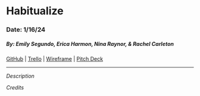 # Habitualize

### Date: 1/16/24

##### By: Emily Segundo, Erica Harmon, Nina Raynor, & Rachel Carleton

[GitHub]() | [Trello](https://trello.com/b/yd18VNAl/habitualize) | [Wireframe]() | [Pitch Deck]()

***

_Description_


_Credits_